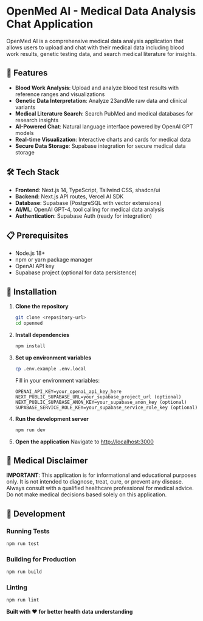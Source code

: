 # OpenMed AI - Medical Data Analysis Chat Application

OpenMed AI is a comprehensive medical data analysis application that allows users to upload and chat with their medical data including blood work results, genetic testing data, and search medical literature for insights.

## 🚀 Features

- **Blood Work Analysis**: Upload and analyze blood test results with reference ranges and visualizations
- **Genetic Data Interpretation**: Analyze 23andMe raw data and clinical variants
- **Medical Literature Search**: Search PubMed and medical databases for research insights
- **AI-Powered Chat**: Natural language interface powered by OpenAI GPT models
- **Real-time Visualization**: Interactive charts and cards for medical data
- **Secure Data Storage**: Supabase integration for secure medical data storage

## 🛠 Tech Stack

- **Frontend**: Next.js 14, TypeScript, Tailwind CSS, shadcn/ui
- **Backend**: Next.js API routes, Vercel AI SDK
- **Database**: Supabase (PostgreSQL with vector extensions)
- **AI/ML**: OpenAI GPT-4, tool calling for medical data analysis
- **Authentication**: Supabase Auth (ready for integration)

## 📋 Prerequisites

- Node.js 18+ 
- npm or yarn package manager
- OpenAI API key
- Supabase project (optional for data persistence)

## 🔧 Installation

1. **Clone the repository**
   ```bash
   git clone <repository-url>
   cd openmed
   ```

2. **Install dependencies**
   ```bash
   npm install
   ```

3. **Set up environment variables**
   ```bash
   cp .env.example .env.local
   ```
   
   Fill in your environment variables:
   ```env
   OPENAI_API_KEY=your_openai_api_key_here
   NEXT_PUBLIC_SUPABASE_URL=your_supabase_project_url (optional)
   NEXT_PUBLIC_SUPABASE_ANON_KEY=your_supabase_anon_key (optional)
   SUPABASE_SERVICE_ROLE_KEY=your_supabase_service_role_key (optional)
   ```

4. **Run the development server**
   ```bash
   npm run dev
   ```

5. **Open the application**
   Navigate to [http://localhost:3000](http://localhost:3000)

## 🚨 Medical Disclaimer

**IMPORTANT**: This application is for informational and educational purposes only. It is not intended to diagnose, treat, cure, or prevent any disease. Always consult with a qualified healthcare professional for medical advice. Do not make medical decisions based solely on this application.

## 🔄 Development

### Running Tests
```bash
npm run test
```

### Building for Production
```bash
npm run build
```

### Linting
```bash
npm run lint
```

**Built with ❤️ for better health data understanding**
